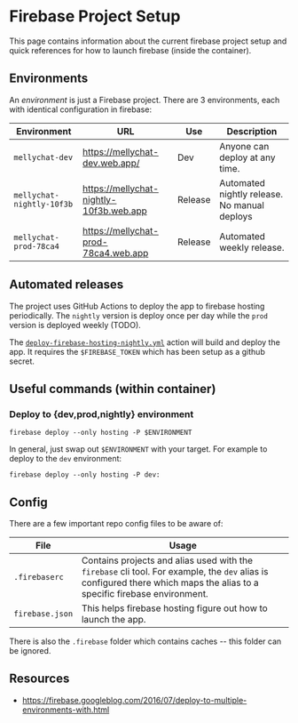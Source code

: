 # Firebase Project Setup

This page contains information about the current firebase project setup and
quick references for how to launch firebase (inside the container).

## Environments

An *environment* is just a Firebase project. There are 3 environments, each
with identical configuration in firebase:

Environment | URL | Use | Description
------------|-----|----|-------
`mellychat-dev`| https://mellychat-dev.web.app/ | Dev | Anyone can deploy at any time.
`mellychat-nightly-10f3b` | https://mellychat-nightly-10f3b.web.app | Release | Automated nightly release. No manual deploys
`mellychat-prod-78ca4` | https://mellychat-prod-78ca4.web.app | Release | Automated weekly release.

## Automated releases

The project uses GitHub Actions to deploy the app to firebase hosting
periodically. The `nightly` version is deploy once per day while the `prod`
version is deployed weekly (TODO).

The [`deploy-firebase-hosting-nightly.yml`](../.github/workflows/deploy-firebase-hosting-nightly.yml)
action will build and deploy the app. It requires the `$FIREBASE_TOKEN` which
has been setup as a github secret.

## Useful commands (within container)

### Deploy to {dev,prod,nightly} environment

`firebase deploy --only hosting -P $ENVIRONMENT`

In general, just swap out `$ENVIRONMENT` with your target. For example to
deploy to the `dev` environment:

`firebase deploy --only hosting -P dev:`

## Config

There are a few important repo config files to be aware of:

File | Usage
---| ---
`.firebaserc` | Contains projects and alias used with the `firebase` cli tool. For example, the `dev` alias is configured there which maps the alias to a specific firebase environment.
`firebase.json` | This helps firebase hosting figure out how to launch the app.

There is also the `.firebase` folder which contains caches -- this folder can be ignored.

## Resources 
* https://firebase.googleblog.com/2016/07/deploy-to-multiple-environments-with.html